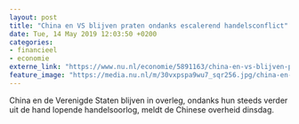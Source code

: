 ```yaml
---
layout: post
title: "China en VS blijven praten ondanks escalerend handelsconflict"
date: Tue, 14 May 2019 12:03:50 +0200
categories: 
- financieel 
- economie 
externe_link: "https://www.nu.nl/economie/5891163/china-en-vs-blijven-praten-ondanks-escalerend-handelsconflict.html"
feature_image: "https://media.nu.nl/m/30vxpspa9wu7_sqr256.jpg/china-en-vs-blijven-praten-ondanks-escalerend-handelsconflict.jpg"
---
```


China en de Verenigde Staten blijven in overleg, ondanks hun steeds verder uit de hand lopende handelsoorlog, meldt de Chinese overheid dinsdag.

